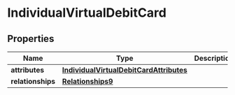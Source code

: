# IndividualVirtualDebitCard

## Properties
Name | Type | Description | Notes
------------ | ------------- | ------------- | -------------
**attributes** | [**IndividualVirtualDebitCardAttributes**](IndividualVirtualDebitCardAttributes.md) |  | 
**relationships** | [**Relationships9**](Relationships9.md) |  | 
